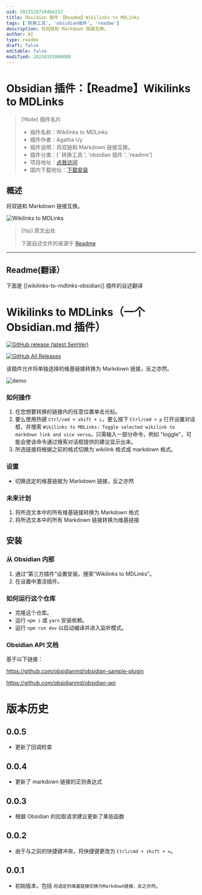 ```yaml
---
uid: 2023120719464232
title: Obsidian 插件：【Readme】Wikilinks to MDLinks
tags: ['转换工具', 'obsidian插件', 'readme']
description: 将双链和 Markdown 链接互换。
author: AI
type: readme
draft: false
editable: false
modified: 20230101000000
---
```


# Obsidian 插件：【Readme】Wikilinks to MDLinks

> [!Note] 插件名片
> - 插件名称：Wikilinks to MDLinks
> - 插件作者：Agatha Uy
> - 插件说明：将双链和 Markdown 链接互换。
> - 插件分类：[' 转换工具 ', 'obsidian 插件 ', 'readme']
> - 项目地址：[点我访问](https://github.com/agathauy/wikilinks-to-mdlinks-obsidian)
> - 国内下载地址：[下载安装](https://pkmer.cn/products/plugin/pluginMarket/?wikilinks-to-mdlinks-obsidian)

## 概述

将双链和 Markdown 链接互换。

![Wikilinks to MDLinks](https://cdn.pkmer.cn/covers/wikilinks-to-mdlinks-obsidian.gif!pkmer)

> [!tip] 原文出处
>
>下面自述文件的来源于 [Readme](https://ghproxy.net/https://raw.githubusercontent.com/agathauy/wikilinks-to-mdlinks-obsidian/master/README.md)
>

---

## Readme(翻译）

下面是 [[wikilinks-to-mdlinks-obsidian]] 插件的自述翻译

# Wikilinks to MDLinks（一个 Obsidian.md 插件）

[![GitHub release (latest SemVer)](https://img.shields.io/github/v/release/agathauy/wikilinks-to-mdlinks-obsidian)](https://github.com/agathauy/wikilinks-to-mdlinks-obsidian/releases/latest)

[![GitHub All Releases](https://img.shields.io/github/downloads/agathauy/wikilinks-to-mdlinks-obsidian/total)](https://github.com/agathauy/wikilinks-to-mdlinks-obsidian/releases)

该插件允许将单独选择的维基链接转换为 Markdown 链接，反之亦然。

![demo](https://cdn.pkmer.cn/covers/wikilinks-to-mdlinks-obsidian_1_2.gif!pkmer)

### 如何操作

1. 在您想要转换的链接内的任意位置单击光标。
2. 要么使用热键 `Ctrl/cmd + shift + L`，要么按下 `Ctrl/cmd + p` 打开设置对话框，并搜索 `Wikilinks to MDLinks: Toggle selected wikilink to markdown link and vice versa`。只需输入一部分命令，例如 "toggle"，可能会使该命令通过搜索对话框提供的建议显示出来。
3. 所选链接将根据之前的格式切换为 wikilink 格式或 markdown 格式。

### 设置

- 切换选定的维基链接为 Markdown 链接，反之亦然

### 未来计划

1. 将所选文本中的所有维基链接转换为 Markdown 格式
2. 将所选文本中的所有 Markdown 链接转换为维基链接

## 安装

### 从 Obsidian 内部

1. 通过“第三方插件”设置安装。搜索“Wikilinks to MDLinks”。
2. 在设置中激活插件。

### 如何运行这个仓库

- 克隆这个仓库。
- 运行 `npm i` 或 `yarn` 安装依赖。
- 运行 `npm run dev` 以启动编译并进入监听模式。

### Obsidian API 文档

基于以下链接：

<https://github.com/obsidianmd/obsidian-sample-plugin>

<https://github.com/obsidianmd/obsidian-api>

# 版本历史

## 0.0.5

- 更新了回调检查

## 0.0.4

- 更新了 markdown 链接的正则表达式

## 0.0.3

- 根据 Obsidian 的拉取请求建议更新了某些函数

## 0.0.2

- 由于与之前的快捷键冲突，将快捷键更改为 `Ctrl/cmd + shift + =`。

## 0.0.1

- 初始版本。包括 `将选定的维基链接切换为Markdown链接，反之亦然`。



